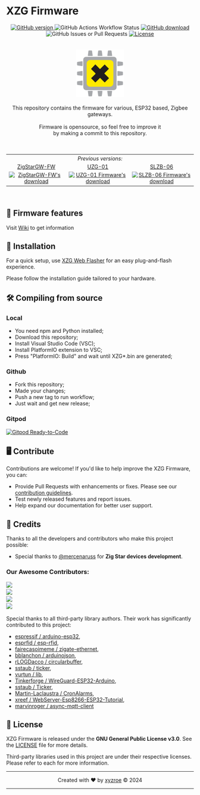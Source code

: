 # XZG Firmware
<div align="center"> 
<a href="https://github.com/xyzroe/xzg/releases">
  <img src="https://img.shields.io/github/release/xyzroe/xzg.svg" alt="GitHub version">
</a>
<img src="https://img.shields.io/github/actions/workflow/status/xyzroe/XZG/build_release_push" alt="GitHub Actions Workflow Status">
<a href="https://github.com/xyzroe/xzg/releases/latest">
  <img src="https://img.shields.io/github/downloads/xyzroe/xzg/total.svg" alt="GitHub download">
</a>
<img src="https://img.shields.io/github/issues/xyzroe/XZG" alt="GitHub Issues or Pull Requests">
<a href="LICENSE">
  <img src="https://img.shields.io/github/license/xyzroe/xzg.svg" alt="License">
</a>
</div>
<div align="center"> 
<br><br>
<img src="src/websrc/img/logo.svg" width="128" height="128" alt="XZG logo">
<br><br>
This repository contains the firmware for various, ESP32 based, Zigbee gateways.<br><br>
Firmware is opensource, so feel free to improve it <br> by making a commit to this repository. 
</div>
<br><br> 
<table width="40%" align="center">
<tr align="center">
 <td colspan="3"><i>Previous versions:</i></td>
</tr>
  <tr align="center">
    <td><a href="https://github.com/xyzroe/ZigStarGW-FW/releases/latest">ZigStarGW-FW</a></td>
    <td><a href="https://github.com/mercenaruss/uzg-firmware/releases/latest">UZG-01</a></td>
    <td><a href="https://github.com/smlight-dev/slzb-06-firmware/releases/">SLZB-06</a></td>
  </tr>
  <tr align="center">
    <td><a href="https://github.com/xyzroe/ZigStarGW-FW/releases/latest"><img src="https://img.shields.io/github/downloads/xyzroe/ZigStarGW-FW/total.svg" alt="ZigStarGW-FW's download"></a></td>
    <td><a href="https://github.com/mercenaruss/uzg-firmware/releases/latest"><img src="https://img.shields.io/github/downloads/mercenaruss/uzg-firmware/total.svg" alt="UZG-01 Firmware's download"></a></td>
    <td><a href="https://github.com/smlight-dev/slzb-06-firmware/releases/latest"><img src="https://img.shields.io/github/downloads/smlight-dev/slzb-06-firmware/total.svg" alt="SLZB-06 Firmware's download"></a></td>
  </tr>
</table>
<br> 

## 🍓 Firmware features

Visit [Wiki](https://xzg.xyzroe.cc/) to get information 

## 🚀 Installation

For a quick setup, use [XZG Web Flasher](https://xzg.xyzroe.cc/install) for an easy plug-and-flash experience.

Please follow the installation guide tailored to your hardware.

## 🛠️ Compiling from source

### Local

- You need npm and Python installed;
- Download this repository;
- Install Visual Studio Code (VSC);
- Install PlatformIO extension to VSC;
- Press "PlatformIO: Build" and wait until XZG*.bin are generated;

### Github
 - Fork this repository;
 - Made your changes;
 - Push a new tag to run workflow;
 - Just wait and get new release;
  
### Gitpod
[![Gitpod Ready-to-Code](https://img.shields.io/badge/Gitpod-Ready--to--Code-blue?logo=gitpod)](https://github.com/xyzroe/xzg)

## 🖥️ Contribute

Contributions are welcome! If you'd like to help improve the XZG Firmware, you can:

- Provide Pull Requests with enhancements or fixes. Please see our [contribution guidelines](CONTRIBUTING.md).
- Test newly released features and report issues.
- Help expand our documentation for better user support.

## 🎉 Credits 

Thanks to all the developers and contributors who make this project possible:

- Special thanks to [@mercenaruss](https://github.com/mercenaruss/) for **Zig Star devices development**.

### Our Awesome Contributors:

<a href="https://github.com/xyzroe/XZG/graphs/contributors"><img src="https://contrib.rocks/image?repo=xyzroe/XZG" /></a><br>
<a href="https://github.com/xyzroe/ZigStarGW-FW/graphs/contributors"><img src="https://contrib.rocks/image?repo=xyzroe/ZigStarGW-FW" /></a><br>
<a href="https://github.com/mercenaruss/uzg-firmware/graphs/contributors"><img src="https://contrib.rocks/image?repo=mercenaruss/uzg-firmware" /></a><br>
<a href="https://github.com/smlight-dev/slzb-06-firmware/graphs/contributors"><img src="https://contrib.rocks/image?repo=smlight-dev/slzb-06-firmware" /></a>


Special thanks to all third-party library authors. Their work has significantly contributed to this project:

- [espressif / arduino-esp32](https://github.com/espressif/arduino-esp32), 
- [esprfid / esp-rfid](https://github.com/esprfid/esp-rfid), 
- [fairecasoimeme / zigate-ethernet](https://github.com/fairecasoimeme/ZiGate-Ethernet), 
- [bblanchon / arduinojson](https://github.com/bblanchon/ArduinoJson), 
- [rLOGDacco / circularbuffer](https://github.com/rLOGDacco/CircularBuffer), 
- [sstaub / ticker](https://github.com/sstaub/Ticker), 
- [vurtun / lib](https://github.com/vurtun/lib),
- [Tinkerforge / WireGuard-ESP32-Arduino](https://github.com/Tinkerforge/WireGuard-ESP32-Arduino),  
- [sstaub / Ticker](https://github.com/sstaub/Ticker),
- [Martin-Laclaustra / CronAlarms](https://github.com/Martin-Laclaustra/CronAlarms),
- [xreef / WebServer-Esp8266-ESP32-Tutorial](https://github.com/xreef/WebServer-Esp8266-ESP32-Tutorial),
- [marvinroger / async-mqtt-client](https://github.com/marvinroger/async-mqtt-client)


## 📄 License

XZG Firmware is released under the **GNU General Public License v3.0**. See the [LICENSE](LICENSE) file for more details.

Third-party libraries used in this project are under their respective licenses. Please refer to each for more information.

---

<div align="center"> Created with &#x2764;&#xFE0F; by <a href="https://xyzroe.cc/">xyzroe</a> © 2024</div>

---